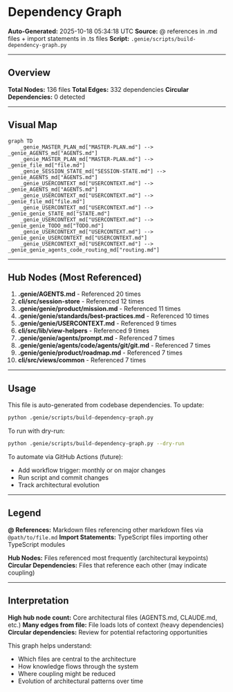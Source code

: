 # Dependency Graph
**Auto-Generated:** 2025-10-18 05:34:18 UTC
**Source:** @ references in .md files + import statements in .ts files
**Script:** `.genie/scripts/build-dependency-graph.py`

---

## Overview

**Total Nodes:** 136 files
**Total Edges:** 332 dependencies
**Circular Dependencies:** 0 detected

---

## Visual Map

```mermaid
graph TD
    _genie_MASTER_PLAN_md["MASTER-PLAN.md"] --> _genie_AGENTS_md["AGENTS.md"]
    _genie_MASTER_PLAN_md["MASTER-PLAN.md"] --> _genie_file_md["file.md"]
    _genie_SESSION_STATE_md["SESSION-STATE.md"] --> _genie_AGENTS_md["AGENTS.md"]
    _genie_USERCONTEXT_md["USERCONTEXT.md"] --> _genie_AGENTS_md["AGENTS.md"]
    _genie_USERCONTEXT_md["USERCONTEXT.md"] --> _genie_file_md["file.md"]
    _genie_USERCONTEXT_md["USERCONTEXT.md"] --> _genie_genie_STATE_md["STATE.md"]
    _genie_USERCONTEXT_md["USERCONTEXT.md"] --> _genie_genie_TODO_md["TODO.md"]
    _genie_USERCONTEXT_md["USERCONTEXT.md"] --> _genie_genie_USERCONTEXT_md["USERCONTEXT.md"]
    _genie_USERCONTEXT_md["USERCONTEXT.md"] --> _genie_genie_agents_code_routing_md["routing.md"]
```

---

## Hub Nodes (Most Referenced)

1. **.genie/AGENTS.md** - Referenced 20 times
2. **cli/src/session-store** - Referenced 12 times
3. **.genie/genie/product/mission.md** - Referenced 11 times
4. **.genie/genie/standards/best-practices.md** - Referenced 10 times
5. **.genie/genie/USERCONTEXT.md** - Referenced 9 times
6. **cli/src/lib/view-helpers** - Referenced 9 times
7. **.genie/genie/agents/prompt.md** - Referenced 7 times
8. **.genie/genie/agents/code/agents/git/git.md** - Referenced 7 times
9. **.genie/genie/product/roadmap.md** - Referenced 7 times
10. **cli/src/views/common** - Referenced 7 times

---

## Usage

This file is auto-generated from codebase dependencies. To update:

```bash
python .genie/scripts/build-dependency-graph.py
```

To run with dry-run:

```bash
python .genie/scripts/build-dependency-graph.py --dry-run
```

To automate via GitHub Actions (future):
- Add workflow trigger: monthly or on major changes
- Run script and commit changes
- Track architectural evolution

---

## Legend

**@ References:** Markdown files referencing other markdown files via `@path/to/file.md`
**Import Statements:** TypeScript files importing other TypeScript modules

**Hub Nodes:** Files referenced most frequently (architectural keypoints)
**Circular Dependencies:** Files that reference each other (may indicate coupling)

---

## Interpretation

**High hub node count:** Core architectural files (AGENTS.md, CLAUDE.md, etc.)
**Many edges from file:** File loads lots of context (heavy dependencies)
**Circular dependencies:** Review for potential refactoring opportunities

This graph helps understand:
- Which files are central to the architecture
- How knowledge flows through the system
- Where coupling might be reduced
- Evolution of architectural patterns over time
